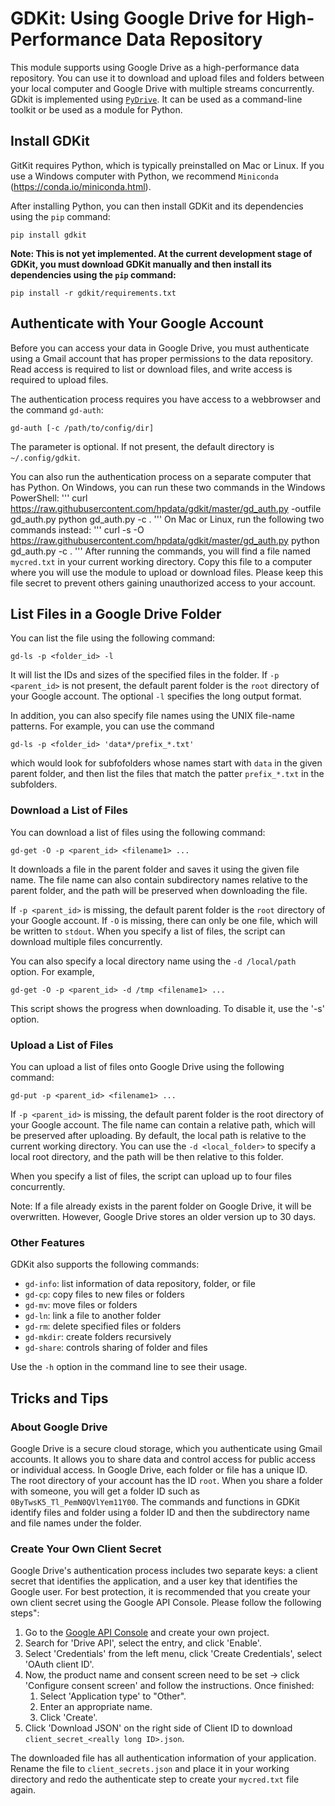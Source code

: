 # GDKit: Using Google Drive for High-Performance Data Repository
This module supports using Google Drive as a high-performance data repository. You can use it to download and upload files and folders between your local computer and Google Drive with multiple streams concurrently. GDkit is implemented using [`PyDrive`](https://pypi.python.org/pypi/PyDrive). It can be used as a command-line toolkit or be used as a module for Python.

## Install GDKit
GitKit requires Python, which is typically preinstalled on Mac or Linux. If you use a Windows computer with Python, we recommend `Miniconda` (https://conda.io/miniconda.html).

After installing Python, you can then install GDKit and its dependencies using the `pip` command:
```
pip install gdkit
```

**Note: This is not yet implemented. At the current development stage of GDKit, you must download GDKit manually and then install its dependencies using the `pip` command:**
```
pip install -r gdkit/requirements.txt
```

## Authenticate with Your Google Account
Before you can access your data in Google Drive, you must authenticate using a Gmail account that has proper permissions to the data repository. Read access is required to list or download files, and write access is required to upload files.

The authentication process requires you have access to a webbrowser and the command `gd-auth`:
```
gd-auth [-c /path/to/config/dir]
```
The parameter is optional. If not present, the default directory is `~/.config/gdkit`.

You can also run the authentication process on a separate computer that has Python. On Windows, you can run these two commands in the Windows PowerShell:
'''
curl https://raw.githubusercontent.com/hpdata/gdkit/master/gd_auth.py -outfile gd_auth.py
python gd_auth.py -c .
'''
On Mac or Linux, run the following two commands instead:
'''
curl -s -O https://raw.githubusercontent.com/hpdata/gdkit/master/gd_auth.py
python gd_auth.py -c .
'''
After running the commands, you will find a file named `mycred.txt` in your current working directory. Copy this file to a computer where you will use the module to upload or download files. Please keep this file secret to prevent others gaining unauthorized access to your account.

## List Files in a Google Drive Folder
You can list the file using the following command:
```
gd-ls -p <folder_id> -l
```
It will list the IDs and sizes of the specified files in the folder. If `-p <parent_id>` is not present, the default parent folder is the `root` directory of your Google account. The optional `-l` specifies the long output format.

In addition, you can also specify file names using the UNIX file-name patterns. For example, you can use the command
```
gd-ls -p <folder_id> 'data*/prefix_*.txt'
```
which would look for subfofolders whose names start with `data` in the given parent folder, and then list the files that match the patter `prefix_*.txt` in the subfolders.

### Download a List of Files
You can download a list of files using the following command:
```
gd-get -O -p <parent_id> <filename1> ...
```
It downloads a file in the parent folder and saves it using the given file name. The file name can also contain subdirectory names relative to the parent folder, and the path will be preserved when downloading the file.

If `-p <parent_id>` is missing, the default parent folder is the `root` directory of your Google account. If `-O` is missing, there can only be one file, which will be written to `stdout`. When you specify a list of files, the script can download multiple files concurrently.

You can also specify a local directory name using the `-d /local/path` option. For example,
```
gd-get -O -p <parent_id> -d /tmp <filename1> ...
```
This script shows the progress when downloading. To disable it, use the '-s' option.

### Upload a List of Files
You can upload a list of files onto Google Drive using the following command:
```
gd-put -p <parent_id> <filename1> ...
```
If `-p <parent_id>` is missing, the default parent folder is the root directory of your Google account. The file name can contain a relative path, which will be preserved after uploading. By default, the local path is relative to the current working directory. You can use the `-d <local_folder>` to specify a local root directory, and the path will be then relative to this folder.

When you specify a list of files, the script can upload up to four files concurrently.

Note: If a file already exists in the parent folder on Google Drive, it will be overwritten. However, Google  Drive stores an older version up to 30 days.

### Other Features
GDKit also supports the following commands:
- `gd-info`: list information of data repository, folder, or file
- `gd-cp`: copy files to new files or folders
- `gd-mv`: move files or folders
- `gd-ln`: link a file to another folder
- `gd-rm`: delete specified files or folders
- `gd-mkdir`: create folders recursively
- `gd-share`: controls sharing of folder and files

Use the `-h` option in the command line to see their usage.

## Tricks and Tips
### About Google Drive
Google Drive is a secure cloud storage, which you authenticate using Gmail accounts. It allows you to share data and control access for public access or individual access. In Google Drive, each folder or file has a unique ID. The root directory of your account has the ID `root`. When you share a folder with someone, you will get a folder ID such as `0ByTwsK5_Tl_PemN0QVlYem11Y00`. The commands and functions in GDKit identify files and folder using a folder ID and then the subdirectory name and file names under the folder.

### Create Your Own Client Secret
Google Drive's authentication process includes two separate keys: a client secret that identifies the application, and a user key that identifies the Google user. For best protection, it is recommended that you create your own client secret using the Google API Console. Please follow the following steps":

1. Go to the [Google API Console](https://console.developers.google.com/iam-admin/projects) and create your own project.
2. Search for 'Drive API', select the entry, and click 'Enable'.
3. Select 'Credentials' from the left menu, click 'Create Credentials', select 'OAuth client ID'.
4. Now, the product name and consent screen need to be set -> click 'Configure consent screen' and follow the instructions. Once finished:
    1. Select 'Application type' to "Other".
    2. Enter an appropriate name.
    3. Click 'Create'.
5. Click 'Download JSON' on the right side of Client ID to download `client_secret_<really long ID>.json`.

The downloaded file has all authentication information of your application. Rename the file to `client_secrets.json` and place it in your working directory and redo the authenticate step to create your `mycred.txt` file again.
